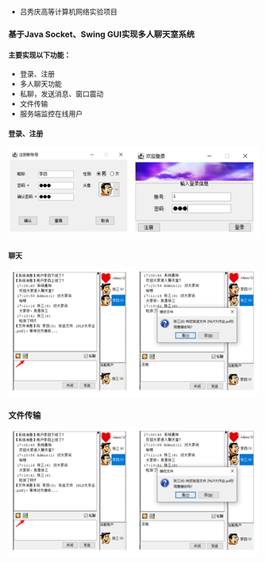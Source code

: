 * 吕秀庆高等计算机网络实验项目
### 基于Java Socket、Swing GUI实现多人聊天室系统

#### 主要实现以下功能：

* 登录、注册
* 多人聊天功能
* 私聊，发送消息、窗口震动
* 文件传输
* 服务端监控在线用户

#### 登录、注册

![avatar](images/login.png)

#### 聊天

![avatar](images/sendfile.png)



### 文件传输

![avatar](images/sendfile.png)
